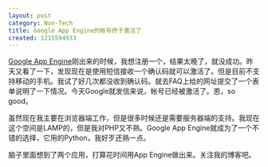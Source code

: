 ```yaml
---
layout: post
category: Non-Tech
title: Google App Engine的帐号终于激活了
created: 1215594933
---
```


<a href="http://code.google.com/appengine/">Google App Engine</a>刚出来的时候，我想注册一个，结果太晚了，就没成功。昨天又看了一下，发现现在是使用短信接收一个确认码就可以激活了。但是目前不支持移动的手机。我试了好几次都没收到确认码。就去FAQ上给的网址提交了一个表单说明了一下情况。今天Google就发信来说，帐号已经被激活了。恩，so good。



虽然现在我主要在浏览器端工作，但是很多时候还是需要服务器端的支持。我现在这个空间是LAMP的，但是我对PHP又不熟。Google App Engine就成为了一个不错的选择，它用的Python，我好歹还熟一点。



脑子里面想到了两个应用，打算花时间用App Engine做出来。关注我的博客吧。
